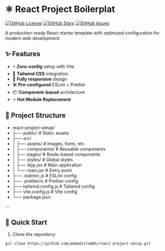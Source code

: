 # ⚛️ React Project Boilerplat

[![GitHub License](https://img.shields.io/badge/license-MIT-blue.svg)](https://github.com/amdadislam01/react-project-setup/blob/main/LICENSE)
[![GitHub Stars](https://img.shields.io/github/stars/amdadislam01/react-project-setup)](https://github.com/amdadislam01/react-project-setup/stargazers)
[![GitHub Issues](https://img.shields.io/github/issues/amdadislam01/react-project-setup)](https://github.com/amdadislam01/react-project-setup/issues)

A production-ready React starter template with optimized configuration for modern web development.

## ✨ Features

- ⚡ **Zero-config** setup with Vite
- 🎨 **Tailwind CSS** integration
- 📱 **Fully responsive** design
- 🛠 **Pre-configured** ESLint + Prettier
- 📦 **Component-based** architecture
- 🔥 **Hot Module Replacement**

## 📂 Project Structure

- react-project-setup/
- ├── public/               # Static assets
- ├── src/
- │   ├── assets/           # Images, fonts, etc.
- │   ├── components/       # Reusable components
- │   ├── pages/            # Route-based components
- │   ├── styles/           # Global styles
- │   ├── App.jsx           # Main application
- │   └── main.jsx          # Entry point
- ├── .eslintrc.js          # ESLint config
- ├── .prettierrc           # Prettier config
- ├── tailwind.config.js    # Tailwind config
- ├── vite.config.js        # Vite config
- └── package.json

--

## 🚀 Quick Start

1. Clone the repository:
```bash
git clone https://github.com/amdadislam01/react-project-setup.git
